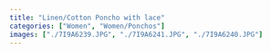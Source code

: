 ```yaml
---
title: "Linen/Cotton Poncho with lace"
categories: ["Women", "Women/Ponchos"]
images: ["./7I9A6239.JPG", "./7I9A6241.JPG", "./7I9A6240.JPG"]
---
```

